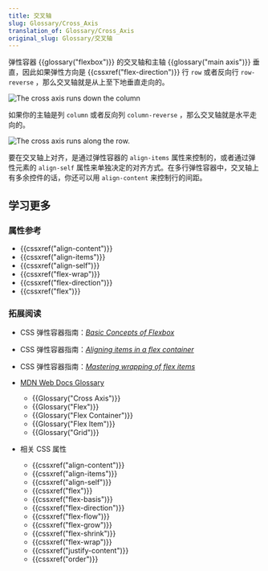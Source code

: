 ```yaml
---
title: 交叉轴
slug: Glossary/Cross_Axis
translation_of: Glossary/Cross_Axis
original_slug: Glossary/交叉轴
---
```

弹性容器 {{glossary("flexbox")}} 的交叉轴和主轴 {{glossary("main axis")}} 垂直，因此如果弹性方向是 {{cssxref("flex-direction")}} 行 `row` 或者反向行 `row-reverse` ，那么交叉轴就是从上至下地垂直走向的。

![The cross axis runs down the column](basics3.png)

如果你的主轴是列 `column` 或者反向列 `column-reverse` ，那么交叉轴就是水平走向的。

![The cross axis runs along the row.](basics4.png)

要在交叉轴上对齐，是通过弹性容器的 `align-items` 属性来控制的，或者通过弹性元素的 `align-self` 属性来单独决定的对齐方式。在多行弹性容器中，交叉轴上有多余控件的话，你还可以用 `align-content` 来控制行的间距。

## 学习更多

### 属性参考

- {{cssxref("align-content")}}
- {{cssxref("align-items")}}
- {{cssxref("align-self")}}
- {{cssxref("flex-wrap")}}
- {{cssxref("flex-direction")}}
- {{cssxref("flex")}}

### 拓展阅读

- CSS 弹性容器指南：_[Basic Concepts of Flexbox](/zh-CN/docs/Web/CSS/CSS_Flexible_Box_Layout/Basic_Concepts_of_Flexbox)_
- CSS 弹性容器指南：_[Aligning items in a flex container](/zh-CN/docs/Web/CSS/CSS_Flexible_Box_Layout/Aligning_Items_in_a_Flex_Container)_
- CSS 弹性容器指南：_[Mastering wrapping of flex items](/zh-CN/docs/Web/CSS/CSS_Flexible_Box_Layout/Mastering_Wrapping_of_Flex_Items)_

- [MDN Web Docs Glossary](/zh-CN/docs/Glossary)

  - {{Glossary("Cross Axis")}}
  - {{Glossary("Flex")}}
  - {{Glossary("Flex Container")}}
  - {{Glossary("Flex Item")}}
  - {{Glossary("Grid")}}

- 相关 CSS 属性

  - {{cssxref("align-content")}}
  - {{cssxref("align-items")}}
  - {{cssxref("align-self")}}
  - {{cssxref("flex")}}
  - {{cssxref("flex-basis")}}
  - {{cssxref("flex-direction")}}
  - {{cssxref("flex-flow")}}
  - {{cssxref("flex-grow")}}
  - {{cssxref("flex-shrink")}}
  - {{cssxref("flex-wrap")}}
  - {{cssxref("justify-content")}}
  - {{cssxref("order")}}
